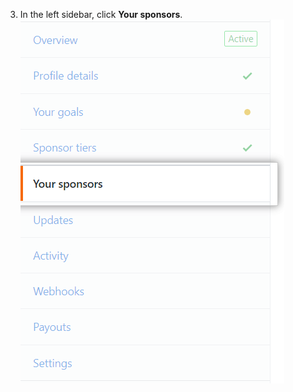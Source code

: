 3. In the left sidebar, click **Your sponsors**. ![Sponsors tab](/assets/images/help/sponsors/sponsors-tab.png)
